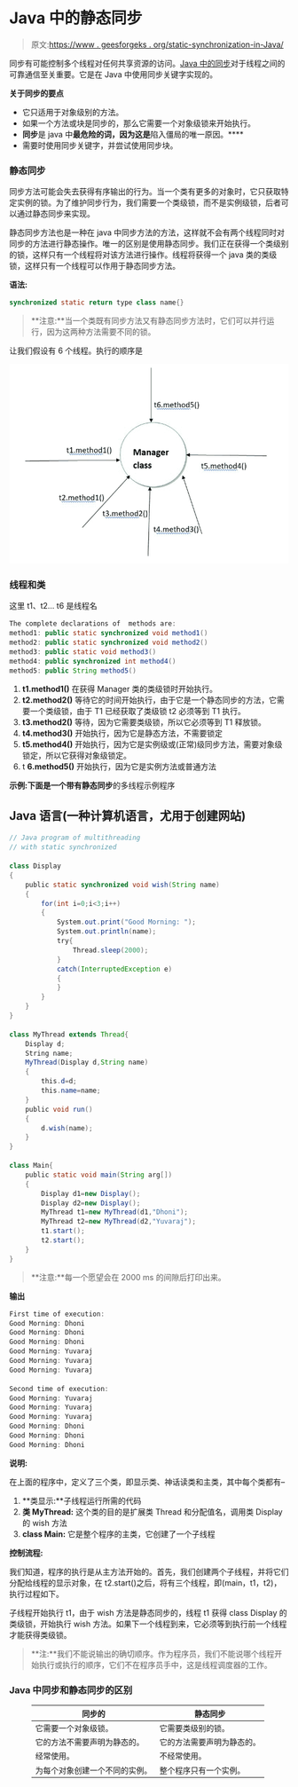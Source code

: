 # Java 中的静态同步

> 原文:[https://www . geesforgeks . org/static-synchronization-in-Java/](https://www.geeksforgeeks.org/static-synchronization-in-java/)

同步有可能控制多个线程对任何共享资源的访问。[Java 中的同步](https://www.geeksforgeeks.org/synchronized-in-java/)对于线程之间的可靠通信至关重要。它是在 Java 中使用同步关键字实现的。

**关于同步的要点**

*   它只适用于对象级别的方法。
*   如果一个方法或块是同步的，那么它需要一个对象级锁来开始执行。
*   **同步**是 java 中**最危险的词，因为这是**陷入僵局的唯一原因。****
*   需要时使用同步关键字，并尝试使用同步块。

### **静态同步**

同步方法可能会失去获得有序输出的行为。当一个类有更多的对象时，它只获取特定实例的锁。为了维护同步行为，我们需要一个类级锁，而不是实例级锁，后者可以通过静态同步来实现。

静态同步方法也是一种在 java 中同步方法的方法，这样就不会有两个线程同时对同步的方法进行静态操作。唯一的区别是使用静态同步。我们正在获得一个类级别的锁，这样只有一个线程将对该方法进行操作。线程将获得一个 java 类的类级锁，这样只有一个线程可以作用于静态同步方法。

**语法:**

```java
synchronized static return type class name{}
```

> **注意:**当一个类既有同步方法又有静态同步方法时，它们可以并行运行，因为这两种方法需要不同的锁。

让我们假设有 6 个线程。执行的顺序是

![Example - 6 Threads in Java ](img/43a7e125e968d5c8265ba7ac6303237b.png)

### 线程和类

这里 t1、t2… t6 是线程名

```java
The complete declarations of  methods are:
method1: public static synchronized void method1()
method2: public static synchronized void method2()
method3: public static void method3()
method4: public synchronized int method4()
method5: public String method5()
```

1.  **t1.method1()** 在获得 Manager 类的类级锁时开始执行。
2.  **t2.method2()** 等待它的时间开始执行，由于它是一个静态同步的方法，它需要一个类级锁，由于 T1 已经获取了类级锁 t2 必须等到 T1 执行。
3.  **t3.method2()** 等待，因为它需要类级锁，所以它必须等到 T1 释放锁。
4.  **t4.method3()** 开始执行，因为它是静态方法，不需要锁定
5.  **t5.method4()** 开始执行，因为它是实例级或(正常)级同步方法，需要对象级锁定，所以它获得对象级锁定。
6.  t **6.method5()** 开始执行，因为它是实例方法或普通方法

**示例:**下面是一个带有**静态同步**的多线程示例程序

## Java 语言(一种计算机语言，尤用于创建网站)

```java
// Java program of multithreading 
// with static synchronized

class Display
{
    public static synchronized void wish(String name)
    {
        for(int i=0;i<3;i++)
        {
            System.out.print("Good Morning: ");
            System.out.println(name);
            try{
                Thread.sleep(2000);
            }
            catch(InterruptedException e)
            {
            }
        }
    }
}

class MyThread extends Thread{
    Display d;
    String name;
    MyThread(Display d,String name)
    {
        this.d=d;
        this.name=name;
    }
    public void run()
    {
        d.wish(name);
    }
}

class Main{
    public static void main(String arg[])
    {
        Display d1=new Display();
        Display d2=new Display();
        MyThread t1=new MyThread(d1,"Dhoni");
        MyThread t2=new MyThread(d2,"Yuvaraj");
        t1.start();
        t2.start();
    }
}
```

> **注意:**每一个愿望会在 2000 ms 的间隙后打印出来。

**输出**

```java
First time of execution:
Good Morning: Dhoni
Good Morning: Dhoni
Good Morning: Dhoni
Good Morning: Yuvaraj
Good Morning: Yuvaraj
Good Morning: Yuvaraj

Second time of execution:
Good Morning: Yuvaraj
Good Morning: Yuvaraj
Good Morning: Yuvaraj
Good Morning: Dhoni
Good Morning: Dhoni
Good Morning: Dhoni
```

**说明:**

在上面的程序中，定义了三个类，即显示类、神话读类和主类，其中每个类都有–

1.  **类显示:**子线程运行所需的代码
2.  **类 MyThread:** 这个类的目的是扩展类 Thread 和分配值名，调用类 Display 的 wish 方法
3.  **class Main:** 它是整个程序的主类，它创建了一个子线程

**控制流程:**

我们知道，程序的执行是从主方法开始的。首先，我们创建两个子线程，并将它们分配给线程的显示对象，在 t2.start()之后，将有三个线程，即(main，t1，t2)，执行过程如下。

子线程开始执行 t1，由于 wish 方法是静态同步的，线程 t1 获得 class Display 的类级锁，开始执行 wish 方法。如果下一个线程到来，它必须等到执行前一个线程才能获得类级锁。

> **注:**我们不能说输出的确切顺序。作为程序员，我们不能说哪个线程开始执行或执行的顺序，它们不在程序员手中，这是线程调度器的工作。

### Java 中同步和静态同步的区别

<figure class="table">

| 同步的 | 静态同步 |
| --- | --- |
| 它需要一个对象级锁。 | 它需要类级别的锁。 |
| 它的方法不需要声明为静态的。 | 它的方法需要声明为静态的。 |
| 经常使用。 | 不经常使用。 |
| 为每个对象创建一个不同的实例。 | 整个程序只有一个实例。 |

</figure>